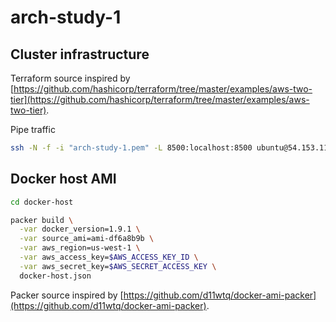 # arch-study-1

## Cluster infrastructure
Terraform source inspired by [https://github.com/hashicorp/terraform/tree/master/examples/aws-two-tier](https://github.com/hashicorp/terraform/tree/master/examples/aws-two-tier).

Pipe traffic
```bash
ssh -N -f -i "arch-study-1.pem" -L 8500:localhost:8500 ubuntu@54.153.118.193
```

## Docker host AMI

```bash
cd docker-host

packer build \
  -var docker_version=1.9.1 \
  -var source_ami=ami-df6a8b9b \
  -var aws_region=us-west-1 \
  -var aws_access_key=$AWS_ACCESS_KEY_ID \
  -var aws_secret_key=$AWS_SECRET_ACCESS_KEY \
  docker-host.json
```

Packer source inspired by [https://github.com/d11wtq/docker-ami-packer](https://github.com/d11wtq/docker-ami-packer).
